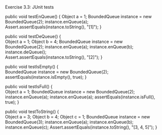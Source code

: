 Exercise 3.3: JUnit tests
 
public void testEnQueue() 
{
    Object a = 1;
    BoundedQueue instance = new BoundedQueue(2);
    instance.enQueue(a); 
    Assert.assertEquals(instance.toString(), "[1]");
}



public void testDeQueue() 
{       
    Object a = 1;
    Object b = 4;
    BoundedQueue instance = new BoundedQueue(2);
    instance.enQueue(a);
    instance.enQueue(b);
    instance.deQueue();    
    Assert.assertEquals(instance.toString(), "[2]");
}


   
public void testIsEmpty()
{        
    BoundedQueue instance = new BoundedQueue(2);
    assertEquals(instance.isEmpty(), true);
}


	
public void testIsFull() 
{  
   Object a = 1;
   BoundedQueue instance = new BoundedQueue(2);
   instance.enQueue(a);
   instance.enQueue(a);
   assertEquals(instance.isFull(), true);
}

   
public void testToString()
{    
   Object a = 3;
   Object b = 4;
   Object c = 1;
   BoundedQueue instance = new BoundedQueue(3);
   instance.enQueue(a);
   instance.enQueue(b);
   instance.enQueue(c);
   Assert.assertEquals(instance.toString(), "[3, 4, 5]");
}
